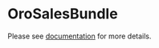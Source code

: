 OroSalesBundle
=================

Please see [documentation](./Resources/doc/index.md) for more details.

